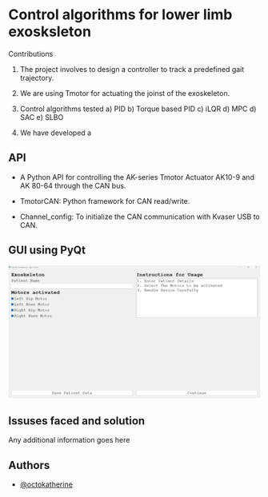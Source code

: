 
# Control algorithms for lower limb exosksleton
Contributions

1. The project involves to design a controller to track a predefined gait trajectory. 

2. We are using Tmotor for actuating the joinst of the exoskeleton.

3. Control algorithms tested 
        a) PID
        b) Torque based PID
        c) iLQR
        d) MPC
        d) SAC
        e) SLBO


4. We have developed a 

## API 

* A Python API for controlling the AK-series Tmotor Actuator AK10-9 and AK 80-64 through the CAN bus. 

* TmotorCAN: Python framework for CAN read/write.

* Channel_config: To initialize the CAN communication with Kvaser USB to CAN.


## GUI using PyQt


![](https://github.com/Mowbray-R-V/Exoskeleton_control_Tmotor/blob/main/GUI.png)

## Issuses faced and solution

Any additional information goes here


## Authors

- [@octokatherine](https://www.github.com/octokatherine)

